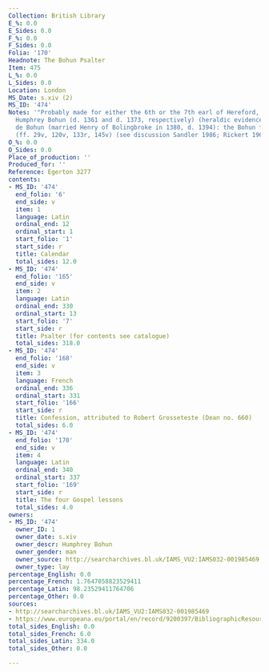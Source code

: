 ```yaml
---
Collection: British Library
E_%: 0.0
E_Sides: 0.0
F_%: 0.0
F_Sides: 0.0
Folia: '170'
Headnote: The Bohun Psalter
Item: 475
L_%: 0.0
L_Sides: 0.0
Location: London
MS_Date: s.xiv (2)
MS_ID: '474'
Notes: '"Probably made for either the 6th or the 7th earl of Hereford, both named
  Humphrey Bohun (d. 1361 and d. 1373, respectively) (heraldic evidence); or for Mary
  de Bohun (married Henry of Bolingbroke in 1380, d. 1394): the Bohun family arms
  (ff. 29v, 120v, 133r, 145v) (see discussion Sandler 1986; Rickert 1965 p. 149)"'
O_%: 0.0
O_Sides: 0.0
Place_of_production: ''
Produced_for: ''
Reference: Egerton 3277
contents:
- MS_ID: '474'
  end_folio: '6'
  end_side: v
  item: 1
  language: Latin
  ordinal_end: 12
  ordinal_start: 1
  start_folio: '1'
  start_side: r
  title: Calendar
  total_sides: 12.0
- MS_ID: '474'
  end_folio: '165'
  end_side: v
  item: 2
  language: Latin
  ordinal_end: 330
  ordinal_start: 13
  start_folio: '7'
  start_side: r
  title: Psalter (for contents see catalogue)
  total_sides: 318.0
- MS_ID: '474'
  end_folio: '168'
  end_side: v
  item: 3
  language: French
  ordinal_end: 336
  ordinal_start: 331
  start_folio: '166'
  start_side: r
  title: Confession, attributed to Robert Grosseteste (Dean no. 660)
  total_sides: 6.0
- MS_ID: '474'
  end_folio: '170'
  end_side: v
  item: 4
  language: Latin
  ordinal_end: 340
  ordinal_start: 337
  start_folio: '169'
  start_side: r
  title: The four Gospel lessons
  total_sides: 4.0
owners:
- MS_ID: '474'
  owner_ID: 1
  owner_date: s.xiv
  owner_descr: Humphrey Bohun
  owner_gender: man
  owner_source: http://searcharchives.bl.uk/IAMS_VU2:IAMS032-001985469
  owner_type: lay
percentage_English: 0.0
percentage_French: 1.7647058823529411
percentage_Latin: 98.23529411764706
percentage_Other: 0.0
sources:
- http://searcharchives.bl.uk/IAMS_VU2:IAMS032-001985469
- https://www.europeana.eu/portal/en/record/9200397/BibliographicResource_3000126313241.html
total_sides_English: 0.0
total_sides_French: 6.0
total_sides_Latin: 334.0
total_sides_Other: 0.0

---
```

